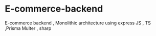 # E-commerce-backend
E-commerce backend , Monolithic architecture using express JS , TS ,Prisma Multer , sharp 
